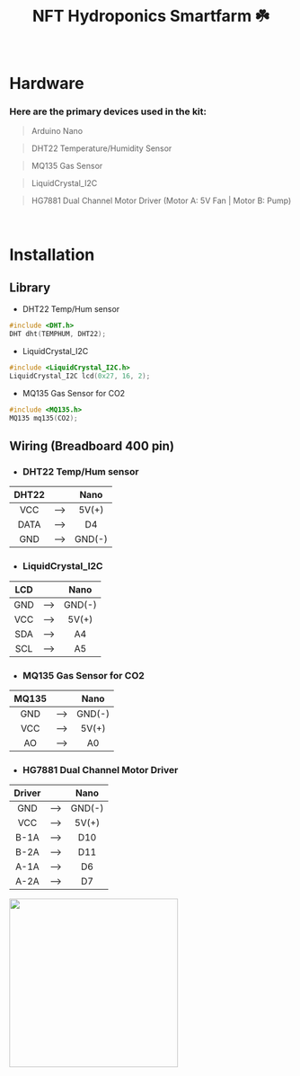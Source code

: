 <!-- PROJECT TITLE -->
<br />
<h1 align="center">NFT Hydroponics Smartfarm ☘️</h1>
<br />

<!-- Hardware -->
# Hardware

### Here are the primary devices used in the kit:

> Arduino Nano

> DHT22 Temperature/Humidity Sensor

> MQ135 Gas Sensor

> LiquidCrystal_I2C

> HG7881 Dual Channel Motor Driver (Motor A: 5V Fan | Motor B: Pump)

<br>

<!-- Installation -->
# Installation

## Library
* DHT22 Temp/Hum sensor
```c++
#include <DHT.h> 
DHT dht(TEMPHUM, DHT22);
```
* LiquidCrystal_I2C
```c++
#include <LiquidCrystal_I2C.h> 
LiquidCrystal_I2C lcd(0x27, 16, 2);
```
* MQ135 Gas Sensor for CO2
```c++
#include <MQ135.h>
MQ135 mq135(CO2);
```

## Wiring (Breadboard 400 pin)

* ### DHT22 Temp/Hum sensor

|DHT22||Nano|
|:--:|:--:|:--:|
|VCC| --> |5V(+)|
|DATA| --> |D4|
|GND| --> |GND(-)|

* ### LiquidCrystal_I2C

|LCD||Nano|
|:--:|:--:|:--:|
|GND| --> |GND(-)|
|VCC| --> |5V(+)|
|SDA| --> |A4|
|SCL| --> |A5|

* ### MQ135 Gas Sensor for CO2

|MQ135||Nano|
|:--:|:--:|:--:|
|GND| --> |GND(-)|
|VCC| --> |5V(+)|
|AO| --> |A0|

* ### HG7881 Dual Channel Motor Driver

|Driver||Nano|
|:--:|:--:|:--:|
|GND| --> |GND(-)|
|VCC| --> |5V(+)|
|B-1A| --> |D10|
|B-2A| --> |D11|
|A-1A| --> |D6|
|A-2A| --> |D7|

<img src="https://github.com/achoi2025/Microcontrollers/blob/1dc1f8b9e78ce76bc70550bfee27a0d4197fbe63/Smart%20Hydroponics%20Kit/img/4.jpg" width="300">
